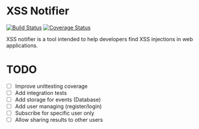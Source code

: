 XSS Notifier
============

[![Build Status](https://api.travis-ci.org/mattiaslundberg/xssnotifier-server.png?branch=master)](https://travis-ci.org/mattiaslundberg/xssnotifier-server)
[![Coverage Status](https://coveralls.io/repos/mattiaslundberg/xssnotifier-server/badge.svg?branch=master&service=github)](https://coveralls.io/github/mattiaslundberg/xssnotifier-server?branch=master)

XSS notifier is a tool intended to help developers find XSS injections in web applications.



TODO
====

- [ ] Improve unittesting coverage
- [ ] Add integration tests
- [ ] Add storage for events (Database)
- [ ] Add user managing (register/login)
- [ ] Subscribe for specific user only
- [ ] Allow sharing results to other users
